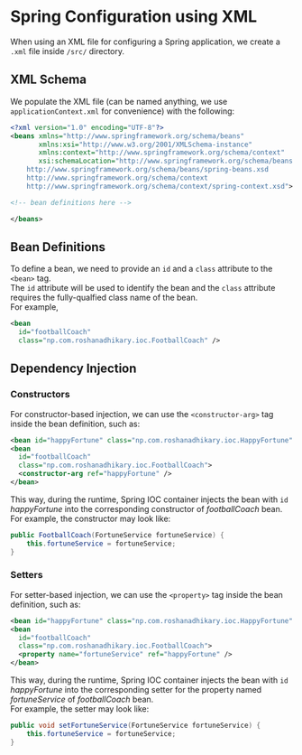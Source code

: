 # Spring Configuration using XML

When using an XML file for configuring a Spring application, we create a `.xml` file inside `/src/` directory.<br>

## XML Schema
We populate the XML file (can be named anything, we use `applicationContext.xml` for convenience) with the following:

```xml
<?xml version="1.0" encoding="UTF-8"?>
<beans xmlns="http://www.springframework.org/schema/beans"
       xmlns:xsi="http://www.w3.org/2001/XMLSchema-instance"
       xmlns:context="http://www.springframework.org/schema/context"
       xsi:schemaLocation="http://www.springframework.org/schema/beans
    http://www.springframework.org/schema/beans/spring-beans.xsd
    http://www.springframework.org/schema/context
    http://www.springframework.org/schema/context/spring-context.xsd">

<!-- bean definitions here -->

</beans>
```

## Bean Definitions
To define a bean, we need to provide an `id` and a `class` attribute to the `<bean>` tag.<br>
The `id` attribute will be used to identify the bean and the `class` attribute requires the fully-qualfied class name of the bean.<br>
For example,
```xml
<bean
  id="footballCoach"
  class="np.com.roshanadhikary.ioc.FootballCoach" />
```

## Dependency Injection
### Constructors
For constructor-based injection, we can use the `<constructor-arg>` tag inside the bean definition, such as:
```xml
<bean id="happyFortune" class="np.com.roshanadhikary.ioc.HappyFortune" />
<bean
  id="footballCoach"
  class="np.com.roshanadhikary.ioc.FootballCoach">
  <constructor-arg ref="happyFortune" />
</bean>
```
This way, during the runtime, Spring IOC container injects the bean with `id` *happyFortune* into the corresponding constructor of *footballCoach* bean.<br>
For example, the constructor may look like:
```java
public FootballCoach(FortuneService fortuneService) {
	this.fortuneService = fortuneService;
}
```

### Setters
For setter-based injection, we can use the `<property>` tag inside the bean definition, such as:
```xml
<bean id="happyFortune" class="np.com.roshanadhikary.ioc.HappyFortune" />
<bean
  id="footballCoach"
  class="np.com.roshanadhikary.ioc.FootballCoach">
  <property name="fortuneService" ref="happyFortune" />
</bean>
```
This way, during the runtime, Spring IOC container injects the bean with `id` *happyFortune* into the corresponding setter for the property named *fortuneService* of *footballCoach* bean.<br>
For example, the setter may look like:
```java
public void setFortuneService(FortuneService fortuneService) {
	this.fortuneService = fortuneService;
}
```

